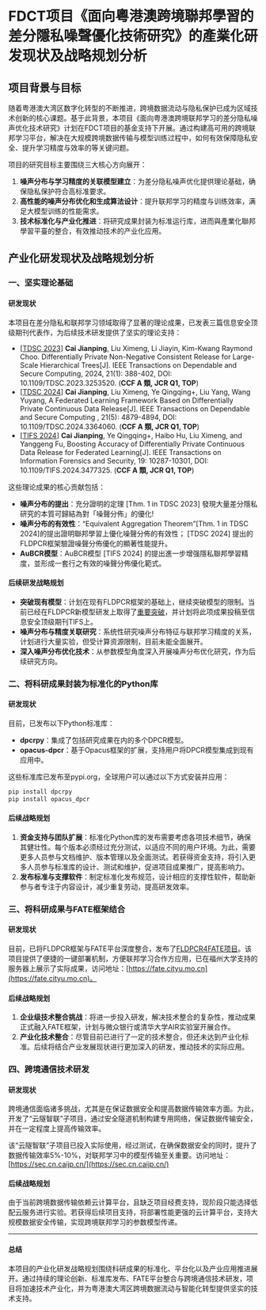 # FDCT项目《面向粵港澳跨境聯邦學習的差分隱私噪聲優化技術研究》的產業化研发现状及战略规划分析

## 项目背景与目标

随着粤港澳大湾区数字化转型的不断推进，跨境数据流动与隐私保护已成为区域技术创新的核心课题。基于此背景，本项目《面向粤港澳跨境联邦学习的差分隐私噪声优化技术研究》计划在FDCT项目的基金支持下开展。通过构建高可用的跨境联邦学习平台，解决在大规模跨境数据传输与模型训练过程中，如何有效保障隐私安全、提升学习精度与效率的等关键问题。

项目的研究目标主要围绕三大核心方向展开：
1. **噪声分布与学习精度的关联模型建立**：为差分隐私噪声优化提供理论基础，确保隐私保护符合高标准要求。
2. **高性能的噪声分布优化和生成算法设计**：提升联邦学习的精度与训练效率，满足大模型训练的性能需求。
3. **技术标准化与产业化推进**：将研究成果封装为标准运行库，进而與產業化聯邦學習平臺的整合，有效推动技术的产业化应用。

## 产业化研发现状及战略规划分析

### 一、坚实理论基础

#### 研发现状
本项目在差分隐私和联邦学习领域取得了显著的理论成果，已发表三篇信息安全顶级期刊代表作，为后续技术研发提供了坚实的理论支持：

- [[TDSC 2023]](https://ieeexplore.ieee.org/document/10061543) **Cai Jianping**, Liu Ximeng, Li Jiayin, Kim-Kwang Raymond Choo. Differentially Private Non-Negative Consistent Release for Large-Scale Hierarchical Trees[J]. IEEE Transactions on Dependable and Secure Computing, 2024, 21(1): 388-402, DOI: 10.1109/TDSC.2023.3253520. (**CCF A 類, JCR Q1, TOP**)
- [[TDSC 2024](https://ieeexplore.ieee.org/document/10426793)] **Cai Jianping**, Liu Ximeng, Ye Qingqing+, Liu Yang, Wang Yuyang, A Federated Learning Framework Based on Differentially Private Continuous Data Release[J]. IEEE Transactions on Dependable and Secure Computing , 21(5): 4879-4894, DOI: 10.1109/TDSC.2024.3364060. (**CCF A 類, JCR Q1, TOP**)
- [[TIFS 2024](https://ieeexplore.ieee.org/document/10711967)] **Cai Jianping**, Ye Qingqing+, Haibo Hu, Liu Ximeng, and Yanggeng Fu, Boosting Accuracy of Differentially Private Continuous Data Release for Federated Learning[J]. IEEE Transactions on Information Forensics and Security, 19: 10287-10301, DOI: 10.1109/TIFS.2024.3477325. (**CCF A 類, JCR Q1, TOP**)


这些理论成果的核心贡献包括：
- **噪声分布的提出**：充分證明的定理 [Thm. 1 in TDSC 2023] 發現大量差分隱私研究的本質可歸結為對「噪聲分佈」的優化!
- **噪声分布的有效性**：“Equivalent Aggregation Theorem”[Thm. 1 in TDSC 2024]的提出證明聯邦學習上優化噪聲分佈的有效性； [TDSC 2024] 提出的FLDPCR框架驗證噪聲分佈優化的顯著性能提升。
- **AuBCR模型**：AuBCR模型 [TIFS 2024] 的提出進一步增强隱私聯邦學習精度，並形成一套行之有效的噪聲分佈優化範式。

#### 后续研发战略规划
- **突破现有模型**：计划在现有FLDPCR框架的基础上，继续突破模型的限制。当前已经在FLDPCR新模型研发上取得了[重要突破](https://github.com/imcjp/FLDPCR-kTCR)，并计划将此项成果投稿至信息安全顶级期刊TIFS上。
- **噪声分布与精度关联研究**：系统性研究噪声分布特征与联邦学习精度的关系，计划进行大量实验，但受计算资源限制，目前未能全面展开。
- **深入噪声分布优化技术**：从参数模型角度深入开展噪声分布优化研究，作为后续研究方向。

### 二、将科研成果封装为标准化的Python库

#### 研发现状
目前，已发布以下Python标准库：
- **dpcrpy**：集成了包括研究成果在内的多个DPCR模型。
- **opacus-dpcr**：基于Opacus框架的扩展，支持用户将DPCR模型集成到现有应用中。

这些标准库已发布至pypi.org，全球用户可以通过以下方式安装并应用：
```bash
pip install dpcrpy
pip install opacus_dpcr
```

#### 后续战略规划
1. **资金支持与团队扩展**：标准化Python库的发布需要考虑各项技术细节，确保其健壮性。每个版本必须经过充分测试，以适应不同的用户环境。为此，需要更多人员参与文档维护、版本管理以及全面测试。若获得资金支持，将引入更多人员参与标准库的设计、测试和维护，促进项目成果推广，提高影响力。
2. **发布标准与支撑软件**：制定标准化发布规范，设计相应的支撑性软件，帮助新参与者专注于内容设计，减少重复劳动，提高研发效率。

### 三、将科研成果与FATE框架结合

#### 研发现状
目前，已将FLDPCR框架与FATE平台深度整合，发布了[FLDPCR4FATE项目](https://github.com/imcjp/FLDPCR4FATE)。该项目提供了便捷的一键部署机制，方便联邦学习合作方应用，已在福州大学支持的服务器上展示了实际成果，访问地址：[https://fate.cityu.mo.cn](https://fate.cityu.mo.cn)。

#### 后续战略规划
1. **企业级技术整合挑战**：将进一步投入研发，解决技术整合的复杂性，推动成果正式融入FATE框架，计划与微众银行或清华大学AIR实验室开展合作。
2. **产业化技术整合**：尽管目前已进行了一定的技术整合，但还未达到产业化标准。后续将结合产业发展现状进行更加深入的研发，推动技术的实际应用。

### 四、跨境通信技术研发

#### 研发现状
跨境通信面临诸多挑战，尤其是在保证数据安全和提高数据传输效率方面。为此，开发了“云隧智联”子项目，通过安全隧道机制构建专用网络，保证数据传输安全，并在一定程度上提高传输效率。

该“云隧智联”子项目已投入实际使用，经过测试，在确保数据安全的同时，提升了数据传输效率5%-10%，对联邦学习中的模型传输至关重要。访问地址：[https://sec.cn.caijp.cn/](https://sec.cn.caijp.cn/)

#### 后续战略规划
由于当前跨境数据传输依赖云计算平台，且缺乏项目经费支持，现阶段只能选择低配云服务进行实验。若获得后续项目支持，将部署性能更强的云计算平台，支持大规模数据安全传输，实现跨境联邦学习的参数模型传递。

---

#### 总结
本项目的产业化研发战略规划围绕科研成果的标准化、平台化以及产业应用推进展开。通过持续的理论创新、标准库发布、FATE平台整合与跨境通信技术研发，项目将加速技术产业化，并为粤港澳大湾区跨境数据流动与智能化转型提供坚实的技术支持。
